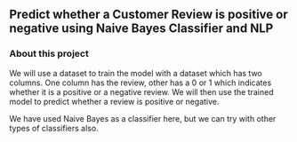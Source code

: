 ## Predict whether a Customer Review is positive or negative using Naive Bayes Classifier and NLP

### About this project

We will use a dataset to train the model with a dataset which has two columns. One column has the review, other has a 0 or 1 which indicates whether it is a positive or a negative review. We will then use the trained model to predict whether a review is positive or negative.

We have used Naive Bayes as a classifier here, but we can try with other types of classifiers also.